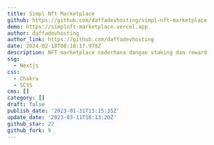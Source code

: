 ```yaml
---
title: Simpl Nft Marketplace
github: https://github.com/daffadevhosting/simpl-nft-marketplace
demo: https://simplnft-marketplace.vercel.app
author: daffadevhosting
author_link: https://github.com/daffadevhosting
date: 2024-02-18T08:18:17.978Z
description: NFT marketplace sederhana dangan staking dan reward
ssg:
  - Nextjs
css:
  - Chakra
  - SCSS
cms: []
category: []
draft: false
publish_date: '2023-01-31T13:15:35Z'
update_date: '2023-03-11T16:13:20Z'
github_star: 22
github_fork: 9
---
```

